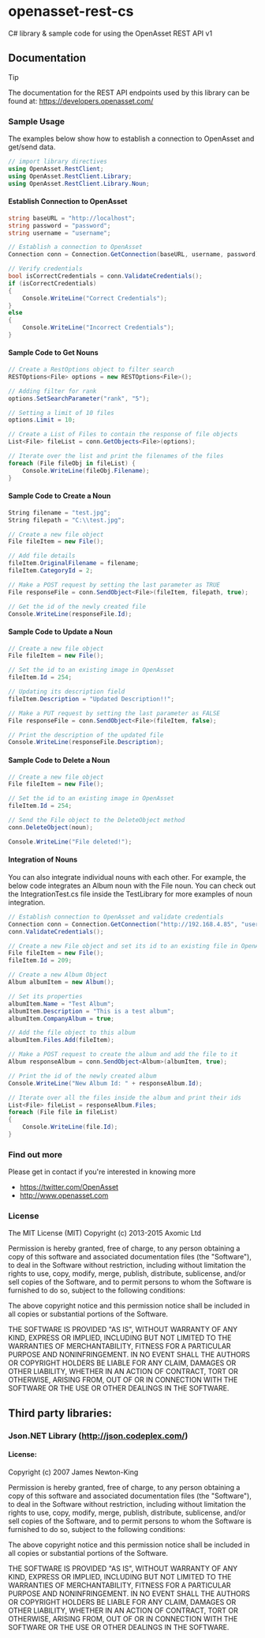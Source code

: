 # openasset-rest-cs
C# library &amp; sample code for using the OpenAsset REST API v1

## Documentation
> [!TIP]
> The documentation for the REST API endpoints used by this library can be found at:
https://developers.openasset.com/

### Sample Usage
The examples below show how to establish a connection to OpenAsset and get/send data.

```csharp
// import library directives
using OpenAsset.RestClient;
using OpenAsset.RestClient.Library;
using OpenAsset.RestClient.Library.Noun;
```

#### Establish Connection to OpenAsset
```csharp
string baseURL = "http://localhost";
string password = "password";
string username = "username";

// Establish a connection to OpenAsset
Connection conn = Connection.GetConnection(baseURL, username, password);

// Verify credentials
bool isCorrectCredentials = conn.ValidateCredentials();
if (isCorrectCredentials)
{
    Console.WriteLine("Correct Credentials");
}
else
{
    Console.WriteLine("Incorrect Credentials");
}
```

#### Sample Code to Get Nouns
```csharp
// Create a RestOptions object to filter search
RESTOptions<File> options = new RESTOptions<File>();

// Adding filter for rank
options.SetSearchParameter("rank", "5");

// Setting a limit of 10 files
options.Limit = 10;

// Create a List of Files to contain the response of file objects
List<File> fileList = conn.GetObjects<File>(options);

// Iterate over the list and print the filenames of the files
foreach (File fileObj in fileList) {
    Console.WriteLine(fileObj.Filename);
}
```

#### Sample Code to Create a Noun
```csharp
String filename = "test.jpg";
String filepath = "C:\\test.jpg";

// Create a new file object
File fileItem = new File();

// Add file details
fileItem.OriginalFilename = filename;
fileItem.CategoryId = 2;

// Make a POST request by setting the last parameter as TRUE
File responseFile = conn.SendObject<File>(fileItem, filepath, true);

// Get the id of the newly created file
Console.WriteLine(responseFile.Id);
```

#### Sample Code to Update a Noun
```csharp
// Create a new file object
File fileItem = new File();

// Set the id to an existing image in OpenAsset
fileItem.Id = 254;

// Updating its description field
fileItem.Description = "Updated Description!!";

// Make a PUT request by setting the last parameter as FALSE
File responseFile = conn.SendObject<File>(fileItem, false);

// Print the description of the updated file
Console.WriteLine(responseFile.Description);
```

#### Sample Code to Delete a Noun
```csharp
// Create a new file object
File fileItem = new File();

// Set the id to an existing image in OpenAsset
fileItem.Id = 254;

// Send the File object to the DeleteObject method
conn.DeleteObject(noun);

Console.WriteLine("File deleted!");
```

#### Integration of Nouns
You can also integrate individual nouns with each other. For example, the below code integrates an Album noun with the File noun. You can check out the IntegrationTest.cs file inside the TestLibrary for more examples of noun integration.
```csharp
// Establish connection to OpenAsset and validate credentials
Connection conn = Connection.GetConnection("http://192.168.4.85", "username", "password");
conn.ValidateCredentials();

// Create a new File object and set its id to an existing file in OpenAsset
File fileItem = new File();
fileItem.Id = 209;

// Create a new Album Object
Album albumItem = new Album();

// Set its properties
albumItem.Name = "Test Album";
albumItem.Description = "This is a test album";
albumItem.CompanyAlbum = true;

// Add the file object to this album
albumItem.Files.Add(fileItem);

// Make a POST request to create the album and add the file to it
Album responseAlbum = conn.SendObject<Album>(albumItem, true);

// Print the id of the newly created album
Console.WriteLine("New Album Id: " + responseAlbum.Id);

// Iterate over all the files inside the album and print their ids
List<File> fileList = responseAlbum.Files;
foreach (File file in fileList)
{
    Console.WriteLine(file.Id);
}
```


### Find out more

Please get in contact if you're interested in knowing more

- https://twitter.com/OpenAsset
- http://www.openasset.com

### License

The MIT License (MIT)
Copyright (c) 2013-2015 Axomic Ltd

Permission is hereby granted, free of charge, to any person obtaining a copy of this software and associated documentation files (the "Software"), to deal in the Software without restriction, including without limitation the rights to use, copy, modify, merge, publish, distribute, sublicense, and/or sell copies of the Software, and to permit persons to whom the Software is furnished to do so, subject to the following conditions:

The above copyright notice and this permission notice shall be included in all copies or substantial portions of the Software.

THE SOFTWARE IS PROVIDED "AS IS", WITHOUT WARRANTY OF ANY KIND, EXPRESS OR IMPLIED, INCLUDING BUT NOT LIMITED TO THE WARRANTIES OF MERCHANTABILITY, FITNESS FOR A PARTICULAR PURPOSE AND NONINFRINGEMENT. IN NO EVENT SHALL THE AUTHORS OR COPYRIGHT HOLDERS BE LIABLE FOR ANY CLAIM, DAMAGES OR OTHER LIABILITY, WHETHER IN AN ACTION OF CONTRACT, TORT OR OTHERWISE, ARISING FROM, OUT OF OR IN CONNECTION WITH THE SOFTWARE OR THE USE OR OTHER DEALINGS IN THE SOFTWARE.

## Third party libraries:

### Json.NET Library (http://json.codeplex.com/)
####  License:

Copyright (c) 2007 James Newton-King

Permission is hereby granted, free of charge, to any person obtaining a copy of this
software and associated documentation files (the "Software"), to deal in the Software
without restriction, including without limitation the rights to use, copy, modify,
merge, publish, distribute, sublicense, and/or sell copies of the Software, and to
permit persons to whom the Software is furnished to do so, subject to the following
conditions:

The above copyright notice and this permission notice shall be included in all copies
or substantial portions of the Software.

THE SOFTWARE IS PROVIDED "AS IS", WITHOUT WARRANTY OF ANY KIND, EXPRESS OR IMPLIED,
INCLUDING BUT NOT LIMITED TO THE WARRANTIES OF MERCHANTABILITY, FITNESS FOR A
PARTICULAR PURPOSE AND NONINFRINGEMENT. IN NO EVENT SHALL THE AUTHORS OR COPYRIGHT
HOLDERS BE LIABLE FOR ANY CLAIM, DAMAGES OR OTHER LIABILITY, WHETHER IN AN ACTION OF
CONTRACT, TORT OR OTHERWISE, ARISING FROM, OUT OF OR IN CONNECTION WITH THE SOFTWARE
OR THE USE OR OTHER DEALINGS IN THE SOFTWARE.
